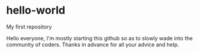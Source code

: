 # hello-world
My first repository

Hello everyone,
  I'm mostly starting this github so as to slowly wade into the community of coders. 
  Thanks in advance for all your advice and help. 
